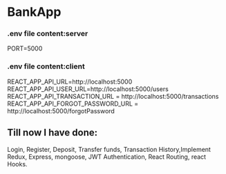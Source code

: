 # BankApp

<!-- server.js -->

### .env file content:server

PORT=5000

<!-- client -->

### .env file content:client

REACT_APP_API_URL=http://localhost:5000
REACT_APP_API_USER_URL=http://localhost:5000/users
REACT_APP_API_TRANSACTION_URL = http://localhost:5000/transactions
REACT_APP_API_FORGOT_PASSWORD_URL = http://localhost:5000/forgotPassword

## Till now I have done:

Login, Register, Deposit, Transfer funds, Transaction History,Implement Redux, Express, mongoose, JWT Authentication, React Routing, react Hooks.
